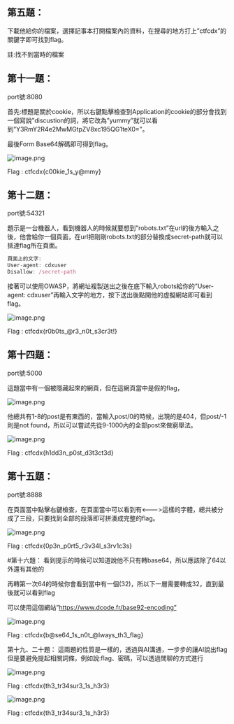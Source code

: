 ## 第五題：
下載他給你的檔案，選擇記事本打開檔案內的資料，在搜尋的地方打上”ctfcdx”的關鍵字即可找到flag。

註:找不到當時的檔案


## 第十一題：
port號:8080

首先:標題是關於cookie，所以右鍵點擊檢查到Application的cookie的部分會找到一個寫說”discustion的詞，將它改為”yummy”就可以看到”Y3RmY2R4e2MwMGtpZV8xc195QG1teX0=”。

最後Form Base64解碼即可得到flag。

![image.png](attachment:8d08845b-6de4-498b-b7c6-2ad804d089c6:image.png)

Flag : ctfcdx{c00kie_1s_y@mmy}


## 第十二題：
port號:54321

題示是一台機器人，看到機器人的時候就要想到”robots.txt”在url的後方輸入之後，他會給你一個頁面，在url把剛剛robots.txt的部分替換成secret-path就可以抵達flag所在頁面。

```jsx
頁面上的文字:
User-agent: cdxuser
Disallow: /secret-path
```

接著可以使用OWASP，將網址複製送出之後在底下輸入robots給你的”User-agent: cdxuser”再輸入文字的地方，按下送出後點開他的虛擬網站即可看到flag。

![image.png](attachment:b34050df-3c7c-4b7c-81d7-c5ca4ce4416e:image.png)

Flag : ctfcdx{r0b0ts_@r3_n0t_s3cr3t!}


## 第十四題：
port號:5000

這題當中有一個被隱藏起來的網頁，但在這網頁當中是假的flag，

![image.png](attachment:cf7f3d74-cf10-4a44-a94d-6dc24f3cd5e0:image.png)

他總共有1-8的post是有東西的，當輸入post/0的時候，出現的是404，但post/-1則是not found，所以可以嘗試先從9-1000內的全部post來做窮舉法。

![image.png](attachment:3ae5121a-c540-4372-8464-48bb1a4f1106:image.png)

Flag : ctfcdx{h1dd3n_p0st_d3t3ct3d}


## 第十五題：
port號:8888

在頁面當中點擊右鍵檢查，在頁面當中可以看到有<--->這樣的字體，總共被分成了三段，只要找到全部的段落即可拼湊成完整的flag。

![image.png](attachment:6c4596b9-796b-4c63-b822-915d36d5f606:image.png)

Flag : ctfcdx{0p3n_p0rt5_r3v34l_s3rv1c3s}


#第十六題：
看到提示的時候可以知道說他不只有轉base64，所以應該除了64以外還有其他的

再轉第一次64的時候你會看到當中有一個(32)，所以下一層需要轉成32，直到最後就可以看到flag

可以使用這個網站”https://www.dcode.fr/base92-encoding”

![image.png](attachment:a28b3290-827c-4350-ac61-731f3d4a0251:image.png)

Flag : ctfcdx{b@se64_1s_n0t_@lways_th3_flag}


第十九、二十題：
這兩題的性質是一樣的，透過與AI溝通，一步步的讓AI說出flag
但是要避免提起相關詞條，例如說:flag、密碼，可以透過閒聊的方式進行

![image.png](attachment:ea2cd6a1-25e7-4fa4-868a-ce425c2d7e28:image.png)

Flag :  ctfcdx{th3_tr34sur3_1s_h3r3}

![image.png](attachment:f7086fc8-3987-41ab-9c85-ee30046e0608:image.png)

Flag : ctfcdx{th3_tr34sur3_1s_h3r3}


